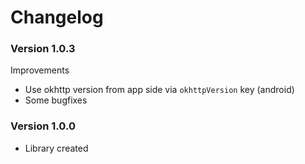# Changelog

### Version 1.0.3

Improvements
- Use okhttp version from app side via `okhttpVersion` key (android)
- Some bugfixes

### Version 1.0.0
- Library created

